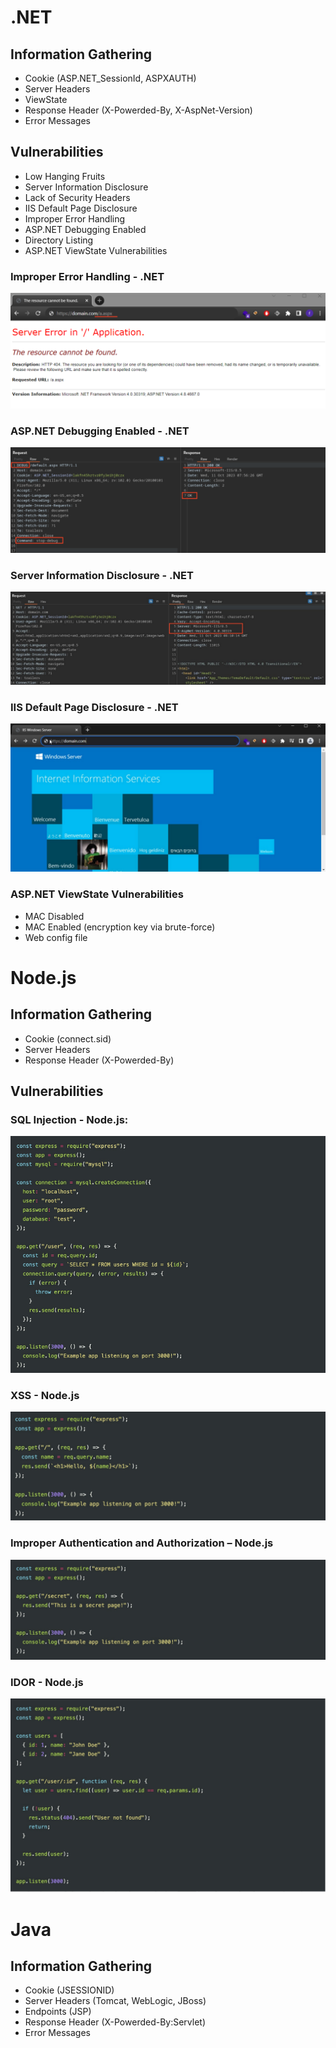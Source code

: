 
# .NET
## Information Gathering
- Cookie (ASP.NET_SessionId, ASPXAUTH) 
- Server Headers 
- ViewState 
- Response Header (X-Powerded-By, X-AspNet-Version) 
- Error Messages
## Vulnerabilities
- Low Hanging Fruits
- Server Information Disclosure
- Lack of Security Headers
- IIS Default Page Disclosure
- Improper Error Handling
- ASP.NET Debugging Enabled
- Directory Listing
- ASP.NET ViewState Vulnerabilities

### Improper Error Handling - .NET
![](../Media/Web%20AppSec%20Images/Pasted%20image%2020240829162551.png)

### ASP.NET Debugging Enabled - .NET
![](../Media/Web%20AppSec%20Images/Pasted%20image%2020240829162711.png)

### Server Information Disclosure - .NET
![](../Media/Web%20AppSec%20Images/Pasted%20image%2020240829162337.png)

### IIS Default Page Disclosure - .NET
![](../Media/Web%20AppSec%20Images/Pasted%20image%2020240829162451.png)


### ASP.NET ViewState Vulnerabilities
- MAC Disabled
- MAC Enabled (encryption key via brute-force)
- Web config file

# Node.js
## Information Gathering
- Cookie (connect.sid)
- Server Headers
- Response Header (X-Powerded-By)
## Vulnerabilities
### SQL Injection - Node.js:
![](../Media/Web%20AppSec%20Images/Pasted%20image%2020240829161235.png)

### XSS - Node.js
![](../Media/Web%20AppSec%20Images/Pasted%20image%2020240829161437.png)

### Improper Authentication and Authorization – Node.js
![](../Media/Web%20AppSec%20Images/Pasted%20image%2020240829161625.png)

### IDOR - Node.js
![](../Media/Web%20AppSec%20Images/Pasted%20image%2020240829161959.png)

# Java
## Information Gathering
- Cookie (JSESSIONID) 
- Server Headers (Tomcat, WebLogic, JBoss) 
- Endpoints (JSP) 
- Response Header (X-Powerded-By:Servlet) 
- Error Messages
